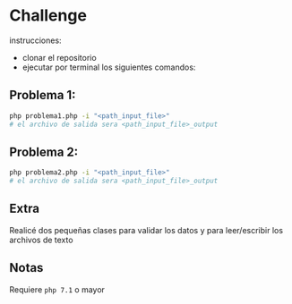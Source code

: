 # Challenge

instrucciones:
- clonar el repositorio
- ejecutar por terminal los siguientes comandos:

## Problema 1:
```bash
php problema1.php -i "<path_input_file>"
# el archivo de salida sera <path_input_file>_output
```


## Problema 2:
```bash
php problema2.php -i "<path_input_file>"
# el archivo de salida sera <path_input_file>_output
```

## Extra

Realicé dos pequeñas clases para validar los datos y para leer/escribir los archivos de texto


## Notas

Requiere `php 7.1` o mayor 